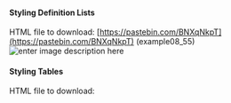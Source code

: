 
#### Styling Definition Lists

HTML file to download: [https://pastebin.com/BNXqNkpT](https://pastebin.com/BNXqNkpT)
(example08_55)
![enter image description here](http://bajcar.dev.fast.sheridanc.on.ca/project_assets/images10049/example08_055.png)

#### Styling Tables
HTML file to download: 
<!--stackedit_data:
eyJoaXN0b3J5IjpbLTI0NjEwMDA3MSwtOTcyNTc2NjgxXX0=
-->